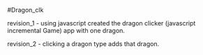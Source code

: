 #Dragon_clk 

revision_1 - using javascript created the dragon clicker (javascript incremental Game) app with one dragon. 

revision_2 - clicking a dragon type adds that dragon.


